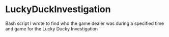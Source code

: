 # LuckyDuckInvestigation
Bash script I wrote to find who the game dealer was during a specified time and game for the Lucky Ducky Investigation 

